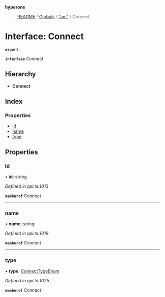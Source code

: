 **hyperone**

> [README](../README.md) / [Globals](../globals.md) / ["api"](../modules/_api_.md) / Connect

# Interface: Connect

**`export`** 

**`interface`** Connect

## Hierarchy

* **Connect**

## Index

### Properties

* [id](_api_.connect.md#id)
* [name](_api_.connect.md#name)
* [type](_api_.connect.md#type)

## Properties

### id

•  **id**: string

*Defined in api.ts:1013*

**`memberof`** Connect

___

### name

•  **name**: string

*Defined in api.ts:1019*

**`memberof`** Connect

___

### type

•  **type**: [ConnectTypeEnum](../enums/_api_.connecttypeenum.md)

*Defined in api.ts:1025*

**`memberof`** Connect
